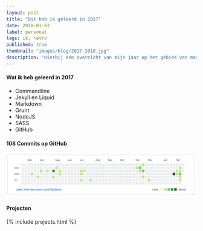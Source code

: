```yaml
---
layout: post
title: "Dit heb ik geleerd in 2017"
date: 2018-01-03
label: personal
tags: ik, retro
published: true
thumbnail: "images/blog/2017-2018.jpg"
description: "Hierbij een overzicht van mijn jaar op het gebied van marketing automation , web en e-mail development. Een topjaar waarin ik veel heb geleerd en naar mijn mening ook veel heb bereikt."
---
```


#### Wat ik heb geleerd in 2017
- Commandline
- Jekyll en Liquid
- Markdown
- Grunt
- NodeJS
- SASS
- GitHub

#### 108 Commits op GitHub
![alt text](/images/blog/commits_2017.png "Commits in 2017")


#### Projecten
{% include projects.html %}